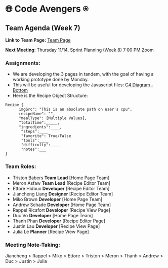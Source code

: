 # 🌐 Code Avengers ⍟

## Team Agenda (Week 7)

**Link to Team Page:** [Team Page](https://github.com/cse110-sp21-group36/cse110-sp21-group36/blob/main/admin/team.md)

__Next Meeting__: Thursday 11/14, Sprint Planning (Week 8) 7:00 PM Zoom

### Assignments:
- We are developing the 3 pages in tandem, with the goal of having a working prototype done by Monday.
- This will be useful for developing the Javascript files: [C4 Diagram - Bottom](https://github.com/cse110-sp21-group36/cse110-sp21-group36/blob/main/specs/brainstorm/C4%20Diagram%20Bottom%20Level.PNG)
- Here is the Recipe Object Structure:
```
Recipe {
      imgSrc": "This is an absolute path on user's cpu",
      recipeName": "",
      "mealType": [Multiple Values],
      "totalTime":_____,
      "ingredients":____,
       “steps”:____
       "favorite": True/False
       "tools":____
       "difficulty":____
       "notes":___
}
```

### Team Roles:
- Triston Babers __Team Lead__ [Home Page Team]
- Meron Asfaw __Team Lead__ [Recipe Editor Team]
- Ettore Hidoux __Developer__ [Recipe Editor Team]
- Jiancheng Liang __Designer__ [Recipe Editor Team]
- Miko Brown __Developer__ [Home Page Team]
- Andrew Schade __Developer__ [Home Page Team]
- Rappel Ricafort __Developer__ [Recipe View Page]
- Duc Vo __Developer__ [Home Page Team]
- Thanh Phan __Developer__ [Recipe Editor Page]
- Justin Lau __Developer__ [Recipe View Page]
- Julia Le __Planner__ [Recipe View Page]

### Meeting Note-Taking:
Jiancheng > Rappel > Miko > Ettore > Triston > Meron > Thanh > Andrew > Duc > Justin > Julia
